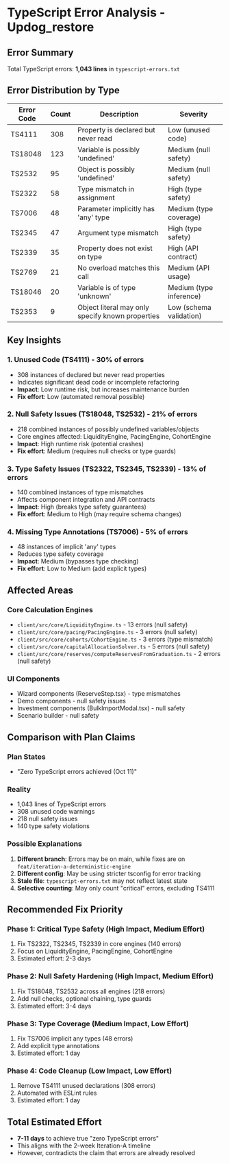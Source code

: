 # TypeScript Error Analysis - Updog_restore

## Error Summary

Total TypeScript errors: **1,043 lines** in `typescript-errors.txt`

## Error Distribution by Type

| Error Code | Count | Description | Severity |
|------------|-------|-------------|----------|
| TS4111 | 308 | Property is declared but never read | Low (unused code) |
| TS18048 | 123 | Variable is possibly 'undefined' | Medium (null safety) |
| TS2532 | 95 | Object is possibly 'undefined' | Medium (null safety) |
| TS2322 | 58 | Type mismatch in assignment | High (type safety) |
| TS7006 | 48 | Parameter implicitly has 'any' type | Medium (type coverage) |
| TS2345 | 47 | Argument type mismatch | High (type safety) |
| TS2339 | 35 | Property does not exist on type | High (API contract) |
| TS2769 | 21 | No overload matches this call | Medium (API usage) |
| TS18046 | 20 | Variable is of type 'unknown' | Medium (type inference) |
| TS2353 | 9 | Object literal may only specify known properties | Low (schema validation) |

## Key Insights

### 1. Unused Code (TS4111) - 30% of errors
- 308 instances of declared but never read properties
- Indicates significant dead code or incomplete refactoring
- **Impact**: Low runtime risk, but increases maintenance burden
- **Fix effort**: Low (automated removal possible)

### 2. Null Safety Issues (TS18048, TS2532) - 21% of errors
- 218 combined instances of possibly undefined variables/objects
- Core engines affected: LiquidityEngine, PacingEngine, CohortEngine
- **Impact**: High runtime risk (potential crashes)
- **Fix effort**: Medium (requires null checks or type guards)

### 3. Type Safety Issues (TS2322, TS2345, TS2339) - 13% of errors
- 140 combined instances of type mismatches
- Affects component integration and API contracts
- **Impact**: High (breaks type safety guarantees)
- **Fix effort**: Medium to High (may require schema changes)

### 4. Missing Type Annotations (TS7006) - 5% of errors
- 48 instances of implicit 'any' types
- Reduces type safety coverage
- **Impact**: Medium (bypasses type checking)
- **Fix effort**: Low to Medium (add explicit types)

## Affected Areas

### Core Calculation Engines
- `client/src/core/LiquidityEngine.ts` - 13 errors (null safety)
- `client/src/core/pacing/PacingEngine.ts` - 3 errors (null safety)
- `client/src/core/cohorts/CohortEngine.ts` - 3 errors (type mismatch)
- `client/src/core/capitalAllocationSolver.ts` - 5 errors (null safety)
- `client/src/core/reserves/computeReservesFromGraduation.ts` - 2 errors (null safety)

### UI Components
- Wizard components (ReserveStep.tsx) - type mismatches
- Demo components - null safety issues
- Investment components (BulkImportModal.tsx) - null safety
- Scenario builder - null safety

## Comparison with Plan Claims

### Plan States
- "Zero TypeScript errors achieved (Oct 11)"

### Reality
- 1,043 lines of TypeScript errors
- 308 unused code warnings
- 218 null safety issues
- 140 type safety violations

### Possible Explanations
1. **Different branch**: Errors may be on main, while fixes are on `feat/iteration-a-deterministic-engine`
2. **Different config**: May be using stricter tsconfig for error tracking
3. **Stale file**: `typescript-errors.txt` may not reflect latest state
4. **Selective counting**: May only count "critical" errors, excluding TS4111

## Recommended Fix Priority

### Phase 1: Critical Type Safety (High Impact, Medium Effort)
1. Fix TS2322, TS2345, TS2339 in core engines (140 errors)
2. Focus on LiquidityEngine, PacingEngine, CohortEngine
3. Estimated effort: 2-3 days

### Phase 2: Null Safety Hardening (High Impact, Medium Effort)
1. Fix TS18048, TS2532 across all engines (218 errors)
2. Add null checks, optional chaining, type guards
3. Estimated effort: 3-4 days

### Phase 3: Type Coverage (Medium Impact, Low Effort)
1. Fix TS7006 implicit any types (48 errors)
2. Add explicit type annotations
3. Estimated effort: 1 day

### Phase 4: Code Cleanup (Low Impact, Low Effort)
1. Remove TS4111 unused declarations (308 errors)
2. Automated with ESLint rules
3. Estimated effort: 1 day

## Total Estimated Effort
- **7-11 days** to achieve true "zero TypeScript errors"
- This aligns with the 2-week Iteration-A timeline
- However, contradicts the claim that errors are already resolved

